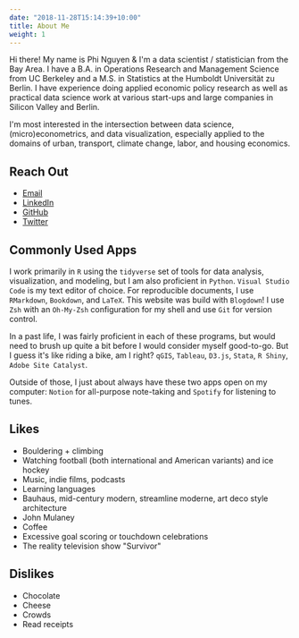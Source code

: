 ```yaml
---
date: "2018-11-28T15:14:39+10:00"
title: About Me
weight: 1
---
```


Hi there! My name is Phi Nguyen & I'm a data scientist / statistician from the Bay Area. I have a B.A. in Operations Research and Management Science from UC Berkeley and a M.S. in Statistics at the Humboldt Universität zu Berlin. I have experience doing applied economic policy research as well as practical data science work at various start-ups and large companies in Silicon Valley and Berlin.

I'm most interested in the intersection between data science, (micro)econometrics, and data visualization, especially applied to the domains of urban, transport, climate change, labor, and housing economics.

## Reach Out

- [Email](mailto:phi.nguyen@@outlook.com)
- [LinkedIn](https://www.linkedin.com/in/phinguyen44)
- [GitHub](https://www.github.com/phister)
- [Twitter](https://www.twitter.com/phister44)

## Commonly Used Apps

I work primarily in `R` using the `tidyverse` set of tools for data analysis, visualization, and modeling, but I am also proficient in `Python`. `Visual Studio Code` is my text editor of choice. For reproducible documents, I use `RMarkdown`, `Bookdown`, and `LaTeX`. This website was build with `Blogdown`! I use `Zsh` with an `Oh-My-Zsh` configuration for my shell and use `Git` for version control.

In a past life, I was fairly proficient in each of these programs, but would need to brush up quite a bit before I would consider myself good-to-go. But I guess it's like riding a bike, am I right? `qGIS`, `Tableau`, `D3.js`, `Stata`, `R Shiny`, `Adobe Site Catalyst`.

Outside of those, I just about always have these two apps open on my computer: `Notion` for all-purpose note-taking and `Spotify` for listening to tunes.

## Likes

- Bouldering + climbing
- Watching football (both international and American variants) and ice hockey
- Music, indie films, podcasts
- Learning languages
- Bauhaus, mid-century modern, streamline moderne, art deco style architecture
- John Mulaney
- Coffee
- Excessive goal scoring or touchdown celebrations
- The reality television show "Survivor"

## Dislikes

- Chocolate
- Cheese
- Crowds
- Read receipts